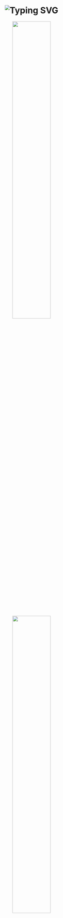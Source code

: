 <h1 align="center">
  <img src="https://readme-typing-svg.herokuapp.com?font=Fira+Code&size=28&pause=1000&color=38B6FF&center=true&vCenter=true&width=600&lines=IPOleksenko;Welcome+to+my+GitHub!" alt="Typing SVG" />
</h1>

<p align="center">
    <img src="https://github-readme-stats.vercel.app/api?username=IPOleksenko&theme=tokyonight&hide_border=true&show_icons=true&count_private=true" width="50%" />
    <img src="https://github-profile-trophy.vercel.app/api?username=IPOleksenko&column=5&theme=tokyonight&margin-w=15" width="50%" />
</p>

<!-- LANGUAGES-START -->
## 🛠 Languages ​​used in projects
<p align="center">
<img src="https://img.shields.io/badge/Python-blue?style=for-the-badge&logo=python&logoColor=white" alt="Python" /> <img src="https://img.shields.io/badge/C-blue?style=for-the-badge&logo=c&logoColor=white" alt="C" /> <img src="https://img.shields.io/badge/Java-blue?style=for-the-badge&logo=java&logoColor=white" alt="Java" /> <img src="https://img.shields.io/badge/C++-blue?style=for-the-badge&logo=c&logoColor=white" alt="C++" /> <img src="https://img.shields.io/badge/JavaScript-blue?style=for-the-badge&logo=javascript&logoColor=white" alt="JavaScript" /> <img src="https://img.shields.io/badge/CMake-blue?style=for-the-badge&logo=cmake&logoColor=white" alt="CMake" /> <img src="https://img.shields.io/badge/CSS-blue?style=for-the-badge&logo=css&logoColor=white" alt="CSS" /> <img src="https://img.shields.io/badge/Assembly-blue?style=for-the-badge&logo=assembly&logoColor=white" alt="Assembly" /> <img src="https://img.shields.io/badge/Shell-blue?style=for-the-badge&logo=shell&logoColor=white" alt="Shell" /> <img src="https://img.shields.io/badge/Makefile-blue?style=for-the-badge&logo=makefile&logoColor=white" alt="Makefile" /> <img src="https://img.shields.io/badge/HTML-blue?style=for-the-badge&logo=html&logoColor=white" alt="HTML" /> <img src="https://img.shields.io/badge/PowerShell-blue?style=for-the-badge&logo=powershell&logoColor=white" alt="PowerShell" /> 
</p>
<!-- LANGUAGES-END -->

## 💻 Operating Systems
<p align="center">
  <img src="https://img.shields.io/badge/Windows-0078D6?style=for-the-badge&logo=windows&logoColor=white" />
  <img src="https://img.shields.io/badge/Linux-FCC624?style=for-the-badge&logo=linux&logoColor=black" />
  <img src="https://img.shields.io/badge/Android-3DDC84?style=for-the-badge&logo=android&logoColor=white" />
</p>


## 🔗 Contact
<p align="center">
  <a href="https://github.com/IPOleksenko"><img src="https://img.shields.io/badge/github-%23121011.svg?style=for-the-badge&logo=github&logoColor=white" /></a>
  <a href="https://t.me/IPOleksenko"><img src="https://img.shields.io/badge/Telegram-2CA5E0?style=for-the-badge&logo=telegram&logoColor=white" /></a>
  <a href="mailto:1ipooip1@gmail.com"><img src="https://img.shields.io/badge/Gmail-D14836?style=for-the-badge&logo=gmail&logoColor=white" /></a>
</p>